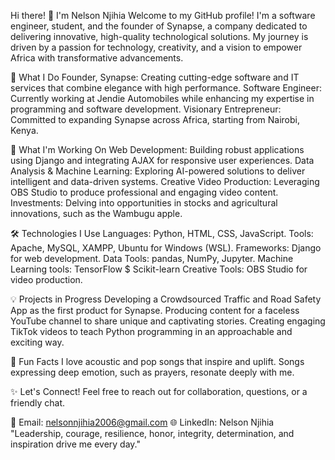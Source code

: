 Hi there! 👋 I'm Nelson Njihia
Welcome to my GitHub profile! I'm a software engineer, student, and the founder of Synapse, a company dedicated to delivering innovative, high-quality technological solutions. My journey is driven by a passion for technology, creativity, and a vision to empower Africa with transformative advancements.

🚀 What I Do
Founder, Synapse: Creating cutting-edge software and IT services that combine elegance with high performance.
Software Engineer: Currently working at Jendie Automobiles while enhancing my expertise in programming and software development.
Visionary Entrepreneur: Committed to expanding Synapse across Africa, starting from Nairobi, Kenya.


📖 What I'm Working On
Web Development: Building robust applications using Django and integrating AJAX for responsive user experiences.
Data Analysis & Machine Learning: Exploring AI-powered solutions to deliver intelligent and data-driven systems.
Creative Video Production: Leveraging OBS Studio to produce professional and engaging video content.
Investments: Delving into opportunities in stocks and agricultural innovations, such as the Wambugu apple.


🛠️ Technologies I Use
Languages: Python, HTML, CSS, JavaScript.
Tools: Apache, MySQL, XAMPP, Ubuntu for Windows (WSL).
Frameworks: Django for web development.
Data Tools: pandas, NumPy, Jupyter.
Machine Learning tools: TensorFlow $ Scikit-learn
Creative Tools: OBS Studio for video production.


💡 Projects in Progress
Developing a Crowdsourced Traffic and Road Safety App as the first product for Synapse.
Producing content for a faceless YouTube channel to share unique and captivating stories.
Creating engaging TikTok videos to teach Python programming in an approachable and exciting way.


🎵 Fun Facts
I love acoustic and pop songs that inspire and uplift.
Songs expressing deep emotion, such as prayers, resonate deeply with me.


✨ Let's Connect!
Feel free to reach out for collaboration, questions, or a friendly chat.

📧 Email: nelsonnjihia2006@gmail.com
🌐 LinkedIn: Nelson Njihia
"Leadership, courage, resilience, honor, integrity, determination, and inspiration drive me every day."
